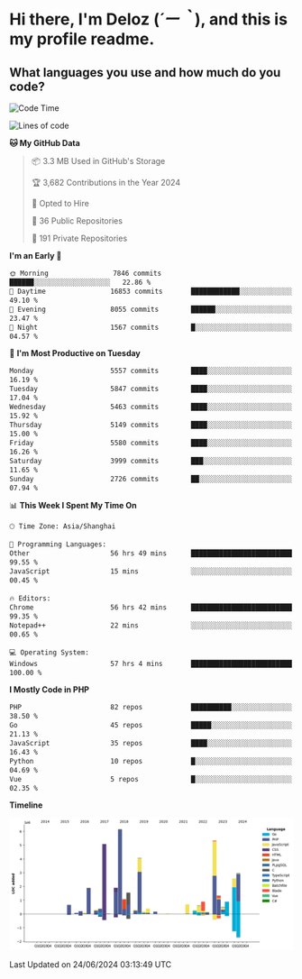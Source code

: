 # **Hi there, I'm Deloz (*´ー｀*), and this is my profile readme.**

## **What languages you use and how much do you code?**

<!--START_SECTION:waka-->
![Code Time](http://img.shields.io/badge/Code%20Time-4%2C269%20hrs%2053%20mins-blue)

![Lines of code](https://img.shields.io/badge/From%20Hello%20World%20I%27ve%20Written-40.6%20million%20lines%20of%20code-blue)

**🐱 My GitHub Data** 

> 📦 3.3 MB Used in GitHub's Storage 
 > 
> 🏆 3,682 Contributions in the Year 2024
 > 
> 💼 Opted to Hire
 > 
> 📜 36 Public Repositories 
 > 
> 🔑 191 Private Repositories 
 > 
**I'm an Early 🐤** 

```text
🌞 Morning                7846 commits        ██████░░░░░░░░░░░░░░░░░░░   22.86 % 
🌆 Daytime                16853 commits       ████████████░░░░░░░░░░░░░   49.10 % 
🌃 Evening                8055 commits        ██████░░░░░░░░░░░░░░░░░░░   23.47 % 
🌙 Night                  1567 commits        █░░░░░░░░░░░░░░░░░░░░░░░░   04.57 % 
```
📅 **I'm Most Productive on Tuesday** 

```text
Monday                   5557 commits        ████░░░░░░░░░░░░░░░░░░░░░   16.19 % 
Tuesday                  5847 commits        ████░░░░░░░░░░░░░░░░░░░░░   17.04 % 
Wednesday                5463 commits        ████░░░░░░░░░░░░░░░░░░░░░   15.92 % 
Thursday                 5149 commits        ████░░░░░░░░░░░░░░░░░░░░░   15.00 % 
Friday                   5580 commits        ████░░░░░░░░░░░░░░░░░░░░░   16.26 % 
Saturday                 3999 commits        ███░░░░░░░░░░░░░░░░░░░░░░   11.65 % 
Sunday                   2726 commits        ██░░░░░░░░░░░░░░░░░░░░░░░   07.94 % 
```


📊 **This Week I Spent My Time On** 

```text
🕑︎ Time Zone: Asia/Shanghai

💬 Programming Languages: 
Other                    56 hrs 49 mins      █████████████████████████   99.55 % 
JavaScript               15 mins             ░░░░░░░░░░░░░░░░░░░░░░░░░   00.45 % 

🔥 Editors: 
Chrome                   56 hrs 42 mins      █████████████████████████   99.35 % 
Notepad++                22 mins             ░░░░░░░░░░░░░░░░░░░░░░░░░   00.65 % 

💻 Operating System: 
Windows                  57 hrs 4 mins       █████████████████████████   100.00 % 
```

**I Mostly Code in PHP** 

```text
PHP                      82 repos            ██████████░░░░░░░░░░░░░░░   38.50 % 
Go                       45 repos            █████░░░░░░░░░░░░░░░░░░░░   21.13 % 
JavaScript               35 repos            ████░░░░░░░░░░░░░░░░░░░░░   16.43 % 
Python                   10 repos            █░░░░░░░░░░░░░░░░░░░░░░░░   04.69 % 
Vue                      5 repos             █░░░░░░░░░░░░░░░░░░░░░░░░   02.35 % 
```



**Timeline**

![Lines of Code chart](https://raw.githubusercontent.com/deloz/deloz/main/assets/bar_graph.png)


 Last Updated on 24/06/2024 03:13:49 UTC
<!--END_SECTION:waka-->
